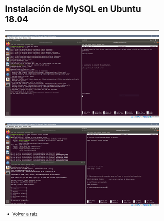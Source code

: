 

# Instalación de MySQL en Ubuntu 18.04 


----------
![1](/img/install1.png)

![2](/img/install2.png)


- [Volver  a raíz](https://github.com/razielium7/Tareas_1-4/blob/master/README.md)
